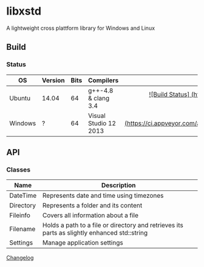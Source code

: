 # libxstd

A lightweight cross plattform library for Windows and Linux

## Build

### Status
|OS|Version|Bits|Compilers|Status|
|--|-------|----|----------|-----:|
|Ubuntu|14.04|64|g++-4.8 & clang 3.4|[![Build Status] (https://travis-ci.org/raldus/libxstd.svg?branch=master)](https://travis-ci.org/raldus/libxstd)|
|Windows|?|64|Visual Studio 12 2013|[![Build status] (https://ci.appveyor.com/api/projects/status/d01uli106rsqrtr6?svg=true)](https://ci.appveyor.com/project/raldus/libxstd)|

## API

### Classes

|Name|Description|
|----|-----------|
|DateTime|Represents date and time using timezones|
|Directory|Represents a folder and its content|
|Fileinfo|Covers all information about a file|
|Filename|Holds a path to a file or directory and retrieves its parts as slightly enhanced std::string|
|Settings|Manage application settings|

[Changelog](https://github.com/raldus/libxstd/blob/master/CHANGELOG.md)
